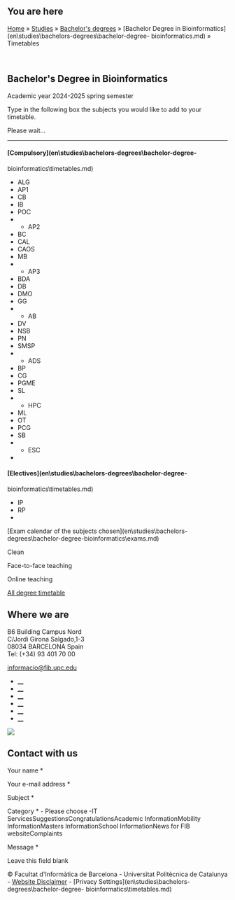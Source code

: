 ## You are here

[Home](en.md) » [Studies](en\\studies.md) » [Bachelor's
degrees](en\\studies\\bachelors-degrees.md) » [Bachelor Degree in
Bioinformatics](en\\studies\\bachelors-degrees\\bachelor-degree-
bioinformatics.md) » Timetables

﻿

## Bachelor's Degree in Bioinformatics  
Academic year 2024-2025 spring semester

Type in the following box the subjects you would like to add to your
timetable.

Please wait...

* * *

#### [Compulsory](en\\studies\\bachelors-degrees\\bachelor-degree-
bioinformatics\\timetables.md)

  * ALG
  * AP1
  * CB
  * IB
  * POC
  *   * AP2
  * BC
  * CAL
  * CAOS
  * MB
  *   * AP3
  * BDA
  * DB
  * DMO
  * GG
  *   * AB
  * DV
  * NSB
  * PN
  * SMSP
  *   * ADS
  * BP
  * CG
  * PGME
  * SL
  *   * HPC
  * ML
  * OT
  * PCG
  * SB
  *   * ESC
  * 

#### [Electives](en\\studies\\bachelors-degrees\\bachelor-degree-
bioinformatics\\timetables.md)

  * IP
  * RP
  * 

[Exam calendar of the subjects chosen](en\\studies\\bachelors-
degrees\\bachelor-degree-bioinformatics\\exams.md)

Clean

Face-to-face teaching

Online teaching

[All degree timetable](en\\horaris.md)

## Where we are

B6 Building Campus Nord  
C/Jordi Girona Salgado,1-3  
08034 BARCELONA Spain  
Tel: (+34) 93 401 70 00

[informacio@fib.upc.edu](informacio@fib.upc.edu.md)

  * [__](en\\noticies\\rss.rss.md)
  * [__](fib.upc.md)
  * [__](fib_upc.md)
  * [__](photos\\fib-upc\\albums.md)
  * [__](user\\mediafib.md)
  * [__](fib.upc.md)

[![](/sites/fib/files/images/banner-suport-fib.jpg)](index.md)

## Contact with us

Your name *

Your e-mail address *

Subject *

Category * \- Please choose -IT ServicesSuggestionsCongratulationsAcademic
InformationMobility InformationMasters InformationSchool InformationNews for
FIB websiteComplaints

Message *

Leave this field blank

© Facultat d'Informàtica de Barcelona - Universitat Politècnica de Catalunya -
[Website Disclaimer](en\\website-disclaimer.md) \- [Privacy
Settings](en\\studies\\bachelors-degrees\\bachelor-degree-
bioinformatics\\timetables.md)

